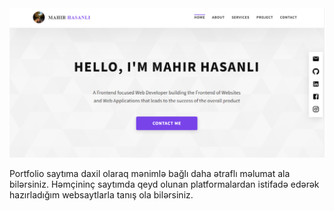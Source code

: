 <img src="./src/image/img.png" alt="image-website">

<p>Portfolio saytıma daxil olaraq mənimlə bağlı daha ətraflı məlumat ala bilərsiniz. Həmçininç saytımda qeyd olunan platformalardan istifadə edərək hazırladığım websaytlarla tanış ola bilərsiniz.</h2>
